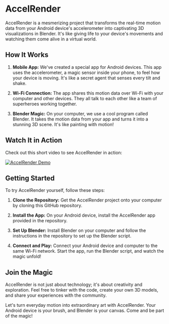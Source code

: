 # AccelRender

AccelRender is a mesmerizing project that transforms the real-time motion data from your Android device's accelerometer into captivating 3D visualizations in Blender. It's like giving life to your device's movements and watching them come alive in a virtual world.

## How It Works

1. **Mobile App:** We've created a special app for Android devices. This app uses the accelerometer, a magic sensor inside your phone, to feel how your device is moving. It's like a secret agent that senses every tilt and shake.

2. **Wi-Fi Connection:** The app shares this motion data over Wi-Fi with your computer and other devices. They all talk to each other like a team of superheroes working together.

3. **Blender Magic:** On your computer, we use a cool program called Blender. It takes the motion data from your app and turns it into a stunning 3D scene. It's like painting with motion!

## Watch It in Action

Check out this short video to see AccelRender in action:

[![AccelRender Demo](https://img.youtube.com/vi/VrqdyimGj1c/0.jpg)](https://www.youtube.com/watch?v=VrqdyimGj1c)

## Getting Started

To try AccelRender yourself, follow these steps:

1. **Clone the Repository:** Get the AccelRender project onto your computer by cloning this GitHub repository.

2. **Install the App:** On your Android device, install the AccelRender app provided in the repository.

3. **Set Up Blender:** Install Blender on your computer and follow the instructions in the repository to set up the Blender script.

4. **Connect and Play:** Connect your Android device and computer to the same Wi-Fi network. Start the app, run the Blender script, and watch the magic unfold!

## Join the Magic

AccelRender is not just about technology; it's about creativity and exploration. Feel free to tinker with the code, create your own 3D models, and share your experiences with the community.

Let's turn everyday motion into extraordinary art with AccelRender. Your Android device is your brush, and Blender is your canvas. Come and be part of the magic!

